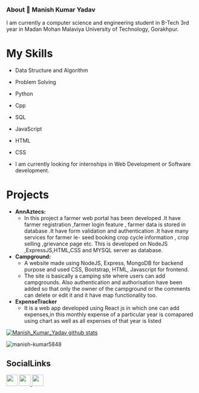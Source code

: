 ### About 👋 Manish Kumar Yadav
I am currently a computer science and engineering student in B-Tech 3rd year in Madan Mohan Malaviya University of Technology, Gorakhpur.
 
 
 # My Skills
 -  Data Structure and Algorithm
 -  Problem Solving
 -  Python
 -  Cpp
 -  SQL
 -  JavaScript 
 -  HTML
 -  CSS

- I am currently looking for internships in Web Development or Software development.



# Projects
- **AnnAztecs:**
  - In this project a farmer web portal has been developed .It have farmer registration ,farmer login feature , farmer data is stored in database .It have form validation and     authentication .It have many services for farmer le- seed booking crop cycle information , crop selling ,grievance page etc. This is developed on NodeJS ,ExpressJS,HTML,CSS and MYSQL server as database.
- **Campground:**
   - A website made using NodeJS, Express, MongoDB for backend purpose and used CSS, Bootstrap, HTML, Javascript for frontend.
   - The site is basically a camping site where users can add campgrounds. Also authentication and authorisation have been added so that only the owner of the campground or the comments can delete or edit it and it have map functionality too. 
- **ExpenseTracker**
    - It is a web app  developed using React js in which one can add expenses,in this monthly expense of a particular year is  comapared using  chart as well as all expenses of      that year is listed
<!--
<img align="left" width="400" height="200" src="https://github-readme-stats.vercel.app/api/top-langs/?username=aman2000jaiswal14&layout=compact&hide=html&theme=radical" alt="aman2000jaiswal14" />
-->
[![Manish_Kumar_Yadav github stats](https://github-readme-stats.vercel.app/api?username=manish-kumar5848)](https://github.com/manish-kumar5848/github-readme-stats)
<p align="left"> <img src="https://komarev.com/ghpvc/?username=manish-kumar5848" alt="manish-kumar5848" /> </p>
 
## SocialLinks
<a href="https://github.com/manish-kumar5848"><img src="https://github.com/favicon.ico" padding="35" width="30" height="30" ></a>    <a                href="https://www.instagram.com/the_unknown_quantity_58/"> <img src="https://image.flaticon.com/icons/svg/733/733614.svg" width="30" height="30"> <a   
  href="https://www.linkedin.com/in/manish-kumar-yadav-25b486176/"><img src="https://www.flaticon.com/svg/static/icons/svg/174/174857.svg" width="30" height="30"></a>
 

<!--
**manish-kumar5848/manish-kumar5848** is a ✨ _special_ ✨ repository because its `README.md` (this file) appears on your GitHub profile.

Here are some ideas to get you started:

- 🔭 I’m currently working on ...
- 🌱 I’m currently learning ...
- 👯 I’m looking to collaborate on ...
- 🤔 I’m looking for help with ...
- 💬 Ask me about ...
- 📫 How to reach me: ...
- 😄 Pronouns: ...
- ⚡ Fun fact: ...
-->

